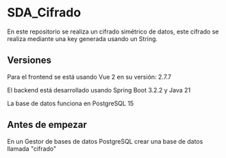 
# SDA_Cifrado

En este repositorio se realiza un cifrado simétrico de datos, este cifrado se realiza mediante una key generada usando un String.




## Versiones

Para el frontend se está usando Vue 2 en su versión: 2.7.7

El backend está desarrollado usando Spring Boot 3.2.2 y Java 21

La base de datos funciona en PostgreSQL 15

## Antes de empezar

En un Gestor de bases de datos PostgreSQL crear una base de datos llamada "cifrado"
